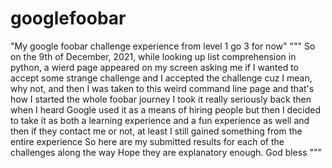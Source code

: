 # googlefoobar
"My google foobar challenge experience from level 1 go 3 for now"
"""
So on the 9th of December, 2021, while looking up list comprehension in python, a wierd page appeared on my screen asking me if I wanted to accept some strange challenge and 
I accepted the challenge cuz I mean, why not, and then I was taken to this weird command line page and that's how I started the whole foobar journey
I took it really seriously back then when I heard Google used it as a means of hiring people but then I decided to take it as both a learning experience and a fun
experience as well and then if they contact me or not, at least I still gained something from the entire experience
So here are my submitted results for each of the challenges along the way
Hope they are explanatory enough. 
God bless
"""
